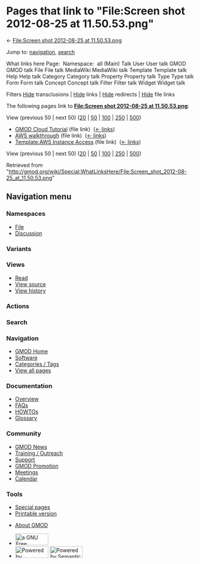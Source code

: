 <div id="mw-page-base" class="noprint">

</div>

<div id="mw-head-base" class="noprint">

</div>

<div id="content" class="mw-body" role="main">

<span id="top"></span>

<div id="mw-js-message" style="display:none;">

</div>



# <span dir="auto">Pages that link to "File:Screen shot 2012-08-25 at 11.50.53.png"</span>

<div id="bodyContent">

<div id="contentSub">

← [File:Screen shot 2012-08-25 at
11.50.53.png](/wiki/File:Screen_shot_2012-08-25_at_11.50.53.png "File:Screen shot 2012-08-25 at 11.50.53.png")

</div>

<div id="jump-to-nav" class="mw-jump">

Jump to: [navigation](#mw-navigation), [search](#p-search)

</div>

<div id="mw-content-text">

What links here Page:  Namespace:  all (Main) Talk User User talk GMOD
GMOD talk File File talk MediaWiki MediaWiki talk Template Template talk
Help Help talk Category Category talk Property Property talk Type Type
talk Form Form talk Concept Concept talk Filter Filter talk Widget
Widget talk

Filters
[Hide](/mediawiki/index.php?title=Special:WhatLinksHere/File:Screen_shot_2012-08-25_at_11.50.53.png&hidetrans=1 "Special:WhatLinksHere/File:Screen shot 2012-08-25 at 11.50.53.png")
transclusions \|
[Hide](/mediawiki/index.php?title=Special:WhatLinksHere/File:Screen_shot_2012-08-25_at_11.50.53.png&hidelinks=1 "Special:WhatLinksHere/File:Screen shot 2012-08-25 at 11.50.53.png")
links \|
[Hide](/mediawiki/index.php?title=Special:WhatLinksHere/File:Screen_shot_2012-08-25_at_11.50.53.png&hideredirs=1 "Special:WhatLinksHere/File:Screen shot 2012-08-25 at 11.50.53.png")
redirects \|
[Hide](/mediawiki/index.php?title=Special:WhatLinksHere/File:Screen_shot_2012-08-25_at_11.50.53.png&hideimages=1 "Special:WhatLinksHere/File:Screen shot 2012-08-25 at 11.50.53.png")
file links

The following pages link to **[File:Screen shot 2012-08-25 at
11.50.53.png](/wiki/File:Screen_shot_2012-08-25_at_11.50.53.png "File:Screen shot 2012-08-25 at 11.50.53.png")**:

View (previous 50 \| next 50)
([20](/mediawiki/index.php?title=Special:WhatLinksHere/File:Screen_shot_2012-08-25_at_11.50.53.png&limit=20 "Special:WhatLinksHere/File:Screen shot 2012-08-25 at 11.50.53.png")
\|
[50](/mediawiki/index.php?title=Special:WhatLinksHere/File:Screen_shot_2012-08-25_at_11.50.53.png&limit=50 "Special:WhatLinksHere/File:Screen shot 2012-08-25 at 11.50.53.png")
\|
[100](/mediawiki/index.php?title=Special:WhatLinksHere/File:Screen_shot_2012-08-25_at_11.50.53.png&limit=100 "Special:WhatLinksHere/File:Screen shot 2012-08-25 at 11.50.53.png")
\|
[250](/mediawiki/index.php?title=Special:WhatLinksHere/File:Screen_shot_2012-08-25_at_11.50.53.png&limit=250 "Special:WhatLinksHere/File:Screen shot 2012-08-25 at 11.50.53.png")
\|
[500](/mediawiki/index.php?title=Special:WhatLinksHere/File:Screen_shot_2012-08-25_at_11.50.53.png&limit=500 "Special:WhatLinksHere/File:Screen shot 2012-08-25 at 11.50.53.png"))

- [GMOD Cloud Tutorial](/wiki/GMOD_Cloud_Tutorial "GMOD Cloud Tutorial")
  (file link) ‎ <span class="mw-whatlinkshere-tools">([←
  links](/mediawiki/index.php?title=Special:WhatLinksHere&target=GMOD+Cloud+Tutorial "Special:WhatLinksHere"))</span>
- [AWS walkthrough](/wiki/AWS_walkthrough "AWS walkthrough") (file link)
  ‎ <span class="mw-whatlinkshere-tools">([←
  links](/mediawiki/index.php?title=Special:WhatLinksHere&target=AWS+walkthrough "Special:WhatLinksHere"))</span>
- [Template:AWS Instance
  Access](/wiki/Template:AWS_Instance_Access "Template:AWS Instance Access")
  (file link) ‎ <span class="mw-whatlinkshere-tools">([←
  links](/mediawiki/index.php?title=Special:WhatLinksHere&target=Template%3AAWS+Instance+Access "Special:WhatLinksHere"))</span>

View (previous 50 \| next 50)
([20](/mediawiki/index.php?title=Special:WhatLinksHere/File:Screen_shot_2012-08-25_at_11.50.53.png&limit=20 "Special:WhatLinksHere/File:Screen shot 2012-08-25 at 11.50.53.png")
\|
[50](/mediawiki/index.php?title=Special:WhatLinksHere/File:Screen_shot_2012-08-25_at_11.50.53.png&limit=50 "Special:WhatLinksHere/File:Screen shot 2012-08-25 at 11.50.53.png")
\|
[100](/mediawiki/index.php?title=Special:WhatLinksHere/File:Screen_shot_2012-08-25_at_11.50.53.png&limit=100 "Special:WhatLinksHere/File:Screen shot 2012-08-25 at 11.50.53.png")
\|
[250](/mediawiki/index.php?title=Special:WhatLinksHere/File:Screen_shot_2012-08-25_at_11.50.53.png&limit=250 "Special:WhatLinksHere/File:Screen shot 2012-08-25 at 11.50.53.png")
\|
[500](/mediawiki/index.php?title=Special:WhatLinksHere/File:Screen_shot_2012-08-25_at_11.50.53.png&limit=500 "Special:WhatLinksHere/File:Screen shot 2012-08-25 at 11.50.53.png"))

</div>

<div class="printfooter">

Retrieved from
"<http://gmod.org/wiki/Special:WhatLinksHere/File:Screen_shot_2012-08-25_at_11.50.53.png>"

</div>

<div id="catlinks" class="catlinks catlinks-allhidden">

</div>

<div class="visualClear">

</div>

</div>

</div>

<div id="mw-navigation">

## Navigation menu

<div id="mw-head">



<div id="left-navigation">

<div id="p-namespaces" class="vectorTabs" role="navigation"
aria-labelledby="p-namespaces-label">

### Namespaces

- <span id="ca-nstab-image"><a href="/wiki/File:Screen_shot_2012-08-25_at_11.50.53.png"
  accesskey="c" title="View the file page [c]">File</a></span>
- <span id="ca-talk"><a
  href="/mediawiki/index.php?title=File_talk:Screen_shot_2012-08-25_at_11.50.53.png&amp;action=edit&amp;redlink=1"
  accesskey="t"
  title="Discussion about the content page [t]">Discussion</a></span>

</div>

<div id="p-variants" class="vectorMenu emptyPortlet" role="navigation"
aria-labelledby="p-variants-label">

### 

### Variants[](#)

<div class="menu">

</div>

</div>

</div>

<div id="right-navigation">

<div id="p-views" class="vectorTabs" role="navigation"
aria-labelledby="p-views-label">

### Views

- <span id="ca-view">[Read](/wiki/File:Screen_shot_2012-08-25_at_11.50.53.png)</span>
- <span id="ca-viewsource"><a
  href="/mediawiki/index.php?title=File:Screen_shot_2012-08-25_at_11.50.53.png&amp;action=edit"
  accesskey="e" title="This page is protected.
  You can view its source [e]">View source</a></span>
- <span id="ca-history"><a
  href="/mediawiki/index.php?title=File:Screen_shot_2012-08-25_at_11.50.53.png&amp;action=history"
  accesskey="h" title="Past revisions of this page [h]">View history</a></span>

</div>

<div id="p-cactions" class="vectorMenu emptyPortlet" role="navigation"
aria-labelledby="p-cactions-label">

### Actions[](#)

<div class="menu">

</div>

</div>

<div id="p-search" role="search">

### Search

<div id="simpleSearch">

</div>

</div>

</div>

</div>

<div id="mw-panel">

<div id="p-logo" role="banner">

<a href="/wiki/Main_Page"
style="background-image: url(http://gmod.org/images/GMOD-cogs.png);"
title="Visit the main page"></a>

</div>

<div id="p-Navigation" class="portal" role="navigation"
aria-labelledby="p-Navigation-label">

### Navigation

<div class="body">

- <span id="n-GMOD-Home">[GMOD Home](/wiki/Main_Page)</span>
- <span id="n-Software">[Software](/wiki/GMOD_Components)</span>
- <span id="n-Categories-.2F-Tags">[Categories /
  Tags](/wiki/Categories)</span>
- <span id="n-View-all-pages">[View all
  pages](/wiki/Special:AllPages)</span>

</div>

</div>

<div id="p-Documentation" class="portal" role="navigation"
aria-labelledby="p-Documentation-label">

### Documentation

<div class="body">

- <span id="n-Overview">[Overview](/wiki/Overview)</span>
- <span id="n-FAQs">[FAQs](/wiki/Category:FAQ)</span>
- <span id="n-HOWTOs">[HOWTOs](/wiki/Category:HOWTO)</span>
- <span id="n-Glossary">[Glossary](/wiki/Glossary)</span>

</div>

</div>

<div id="p-Community" class="portal" role="navigation"
aria-labelledby="p-Community-label">

### Community

<div class="body">

- <span id="n-GMOD-News">[GMOD News](/wiki/GMOD_News)</span>
- <span id="n-Training-.2F-Outreach">[Training /
  Outreach](/wiki/Training_and_Outreach)</span>
- <span id="n-Support">[Support](/wiki/Support)</span>
- <span id="n-GMOD-Promotion">[GMOD
  Promotion](/wiki/GMOD_Promotion)</span>
- <span id="n-Meetings">[Meetings](/wiki/Meetings)</span>
- <span id="n-Calendar">[Calendar](/wiki/Calendar)</span>

</div>

</div>

<div id="p-tb" class="portal" role="navigation"
aria-labelledby="p-tb-label">

### Tools

<div class="body">

- <span id="t-specialpages"><a href="/wiki/Special:SpecialPages" accesskey="q"
  title="A list of all special pages [q]">Special pages</a></span>
- <span id="t-print"><a
  href="/mediawiki/index.php?title=Special:WhatLinksHere/File:Screen_shot_2012-08-25_at_11.50.53.png&amp;printable=yes"
  rel="alternate" accesskey="p"
  title="Printable version of this page [p]">Printable version</a></span>

</div>

</div>

</div>

</div>

<div id="footer" role="contentinfo">

- <span id="footer-places-about">[About
  GMOD](/wiki/GMOD:About "GMOD:About")</span>

<!-- -->

- <span id="footer-copyrightico">[<img src="http://www.gnu.org/graphics/gfdl-logo-small.png" width="88"
  height="31" alt="a GNU Free Documentation License" />](http://www.gnu.org/licenses/fdl-1.3.html)</span>
- <span id="footer-poweredbyico">[<img src="/mediawiki/skins/common/images/poweredby_mediawiki_88x31.png"
  width="88" height="31" alt="Powered by MediaWiki" />](//www.mediawiki.org/)
  [<img
  src="/mediawiki/extensions/SemanticMediaWiki/includes/../resources/images/smw_button.png"
  width="88" height="31" alt="Powered by Semantic MediaWiki" />](https://www.semantic-mediawiki.org/wiki/Semantic_MediaWiki)</span>

<div style="clear:both">

</div>

</div>

